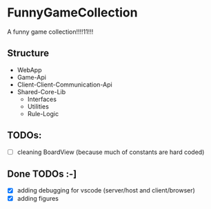 # FunnyGameCollection

A funny game collection!!!!11!!!

## Structure

- WebApp
- Game-Api
- Client-Client-Communication-Api
- Shared-Core-Lib
  - Interfaces
  - Utilities
  - Rule-Logic

## TODOs:

-  [ ] cleaning BoardView (because much of constants are hard coded)

## Done TODOs :-]

- [x] adding debugging for vscode (server/host and client/browser)
- [x] adding figures
